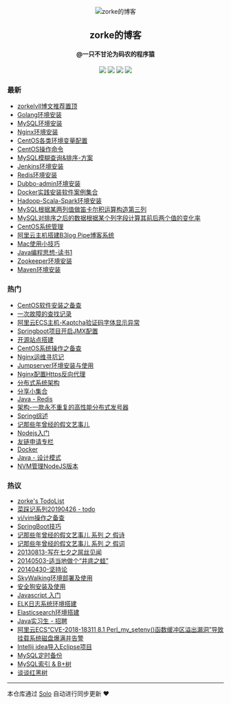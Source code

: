 <p align="center"><img alt="zorke的博客" src="http://czk-test.oss-cn-shanghai.aliyuncs.com/file/logo@192.png"></p><h2 align="center">
zorke的博客
</h2>

<h4 align="center">@一只不甘沦为码农的程序猿</h4>
<p align="center"><a title="zorke的博客" target="_blank" href="https://github.com/zorkelvll/solo-blog"><img src="https://img.shields.io/github/last-commit/zorkelvll/solo-blog.svg?style=flat-square&color=FF9900"></a>
<a title="GitHub repo size in bytes" target="_blank" href="https://github.com/zorkelvll/solo-blog"><img src="https://img.shields.io/github/repo-size/zorkelvll/solo-blog.svg?style=flat-square"></a>
<a title="Solo Version" target="_blank" href="https://github.com/b3log/solo/releases"><img src="https://img.shields.io/badge/solo-3.6.0-f1e05a.svg?style=flat-square&color=blueviolet"></a>
<a title="Hits" target="_blank" href="https://github.com/b3log/hits"><img src="https://hits.b3log.org/zorkelvll/solo-blog.svg"></a></p>

### 最新

* [zorkelvll博文推荐置顶](http://blog.zorkelvll.cn/solo/articles/2019/05/19/1558238064654.html)
* [Golang环境安装](http://blog.zorkelvll.cn/solo/articles/2019/05/19/1558237988290.html)
* [MySQL环境安装](http://blog.zorkelvll.cn/solo/articles/2019/05/19/1558237961809.html)
* [Nginx环境安装](http://blog.zorkelvll.cn/solo/articles/2019/05/19/1558237939269.html)
* [CentOS各类环境变量配置](http://blog.zorkelvll.cn/solo/articles/2019/05/19/1558237910149.html)
* [CentOS操作命令](http://blog.zorkelvll.cn/solo/articles/2019/05/19/1558237882236.html)
* [MySQL模糊查询&排序-方案](http://blog.zorkelvll.cn/solo/articles/2019/05/19/1558237850124.html)
* [Jenkins环境安装](http://blog.zorkelvll.cn/solo/articles/2019/05/19/1558237812600.html)
* [Redis环境安装](http://blog.zorkelvll.cn/solo/articles/2019/05/19/1558237786276.html)
* [Dubbo-admin环境安装](http://blog.zorkelvll.cn/solo/articles/2019/05/19/1558237726726.html)
* [Docker实践安装软件案例集合](http://blog.zorkelvll.cn/solo/articles/2019/05/19/1558237702216.html)
* [Hadoop-Scala-Spark环境安装](http://blog.zorkelvll.cn/solo/articles/2019/05/19/1558237676787.html)
* [MySQL根据某两列值做笛卡尔积运算构造第三列](http://blog.zorkelvll.cn/solo/articles/2019/05/19/1558237646722.html)
* [MySQL对排序之后的数据根据某个列字段计算其前后两个值的变化率](http://blog.zorkelvll.cn/solo/articles/2019/05/19/1558237624001.html)
* [CentOS系统管理](http://blog.zorkelvll.cn/solo/articles/2019/05/19/1558237598032.html)
* [阿里云主机搭建B3log Pipe博客系统](http://blog.zorkelvll.cn/solo/articles/2019/05/19/1558237570806.html)
* [Mac使用小技巧](http://blog.zorkelvll.cn/solo/articles/2019/05/19/1558237546229.html)
* [Java编程思想-读书1](http://blog.zorkelvll.cn/solo/articles/2019/05/19/1558237522346.html)
* [Zookeeper环境安装](http://blog.zorkelvll.cn/solo/articles/2019/05/19/1558237499546.html)
* [Maven环境安装](http://blog.zorkelvll.cn/solo/articles/2019/05/19/1558237474345.html)

### 热门

* [CentOS软件安装之备查](http://blog.zorkelvll.cn/solo/articles/2019/05/19/1558231551071.html)
* [一次故障的查找记录](http://blog.zorkelvll.cn/solo/articles/2019/05/19/1558235475198.html)
* [阿里云ECS主机-Kaptcha验证码字体显示异常](http://blog.zorkelvll.cn/solo/articles/2019/05/19/1558236343155.html)
* [Springboot项目开启JMX配置](http://blog.zorkelvll.cn/solo/articles/2019/05/19/1558236952113.html)
* [开源站点搭建](http://blog.zorkelvll.cn/solo/articles/2019/05/19/1558235223980.html)
* [CentOS系统操作之备查](http://blog.zorkelvll.cn/solo/articles/2019/05/19/1558233897353.html)
* [Nginx运维寻坑记](http://blog.zorkelvll.cn/solo/articles/2019/05/19/1558237318440.html)
* [Jumpserver环境安装与使用](http://blog.zorkelvll.cn/solo/articles/2019/05/19/1558237186522.html)
* [Nginx配置Https反向代理](http://blog.zorkelvll.cn/solo/articles/2019/05/19/1558236251564.html)
* [分布式系统架构](http://blog.zorkelvll.cn/solo/articles/2019/05/19/1558236758250.html)
* [分享小集合](http://blog.zorkelvll.cn/solo/articles/2019/05/19/1558233544916.html)
* [Java - Redis](http://blog.zorkelvll.cn/solo/articles/2019/05/19/1558235914565.html)
* [架构-一款永不重复的高性能分布式发号器](http://blog.zorkelvll.cn/solo/articles/2019/05/19/1558236551536.html)
* [Spring综述](http://blog.zorkelvll.cn/solo/articles/2019/05/19/1558236805859.html)
* [记那些年曾经的假文艺事儿](http://blog.zorkelvll.cn/solo/articles/2019/05/19/1558234840671.html)
* [Nodejs入门](http://blog.zorkelvll.cn/solo/articles/2019/05/19/1558234962174.html)
* [友链申请专栏](http://blog.zorkelvll.cn/solo/articles/2019/05/19/1558235007369.html)
* [Docker](http://blog.zorkelvll.cn/solo/articles/2019/05/19/1558235357724.html)
* [Java - 设计模式](http://blog.zorkelvll.cn/solo/articles/2019/05/19/1558235981958.html)
* [NVM管理NodeJS版本](http://blog.zorkelvll.cn/solo/articles/2019/05/19/1558236380064.html)

### 热议

* [zorke's TodoList](http://blog.zorkelvll.cn/solo/articles/2019/05/19/1558233298237.html)
* [菜踩记系列20190426 - todo](http://blog.zorkelvll.cn/solo/articles/2019/05/19/1558233948802.html)
* [vi/vim操作之备查](http://blog.zorkelvll.cn/solo/articles/2019/05/19/1558233985862.html)
* [SpringBoot技巧](http://blog.zorkelvll.cn/solo/articles/2019/05/19/1558234013429.html)
* [记那些年曾经的假文艺事儿  系列  之  假诗](http://blog.zorkelvll.cn/solo/articles/2019/05/19/1558234613934.html)
* [记那些年曾经的假文艺事儿  系列  之  假词](http://blog.zorkelvll.cn/solo/articles/2019/05/19/1558234719406.html)
* [20130813-写在七夕之屌丝见闻](http://blog.zorkelvll.cn/solo/articles/2019/05/19/1558234752986.html)
* [20140503-适当地做个“井底之蛙”](http://blog.zorkelvll.cn/solo/articles/2019/05/19/1558234783919.html)
* [20140430-坚持论](http://blog.zorkelvll.cn/solo/articles/2019/05/19/1558234810203.html)
* [SkyWalking环境部署及使用](http://blog.zorkelvll.cn/solo/articles/2019/05/19/1558234872714.html)
* [安全狗安装及使用](http://blog.zorkelvll.cn/solo/articles/2019/05/19/1558234898857.html)
* [Javascript 入门](http://blog.zorkelvll.cn/solo/articles/2019/05/19/1558234932437.html)
* [ELK日志系统环境搭建](http://blog.zorkelvll.cn/solo/articles/2019/05/19/1558235055378.html)
* [Elasticsearch环境搭建](http://blog.zorkelvll.cn/solo/articles/2019/05/19/1558235101862.html)
* [Java实习生 - 招聘](http://blog.zorkelvll.cn/solo/articles/2019/05/19/1558235154052.html)
* [阿里云ECS“CVE-2018-18311 8.1 Perl_my_setenv()函数缓冲区溢出漏洞”导致挂载系统磁盘爆满并告警](http://blog.zorkelvll.cn/solo/articles/2019/05/19/1558235189500.html)
* [Intellij idea导入Eclipse项目](http://blog.zorkelvll.cn/solo/articles/2019/05/19/1558235294562.html)
* [MySQL定时备份](http://blog.zorkelvll.cn/solo/articles/2019/05/19/1558235330249.html)
* [MySQL索引 & B+树](http://blog.zorkelvll.cn/solo/articles/2019/05/19/1558235394212.html)
* [谈谈红黑树](http://blog.zorkelvll.cn/solo/articles/2019/05/19/1558235428599.html)

---

本仓库通过 [Solo](https://github.com/b3log/solo) 自动进行同步更新 ❤️ 